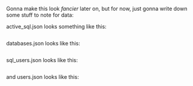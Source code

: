 Gonna make this look *fancier* later on, but for now, just gonna write down some stuff to note for data:

active_sql.json looks something like this:

```{"banjo": "2018-06-14T14:32:00.00"}
```

databases.json looks like this:

```{"radicaldb": "db", "cooldb": "db", "tubulardb": "db", "awesomedb": "db"}
```

sql_users.json looks like this:

```{"people": ["banjo", "caleb.hawkins"]}
```

and users.json looks like this:

```[{"approval_level": 0, "metadata": "", "name": "coolguy", "id": "U2HYK7ECA"}, {"approval_level": 0, "metadata": "", "name": "superjeff", "id": "U3LH7U50F"}
```
